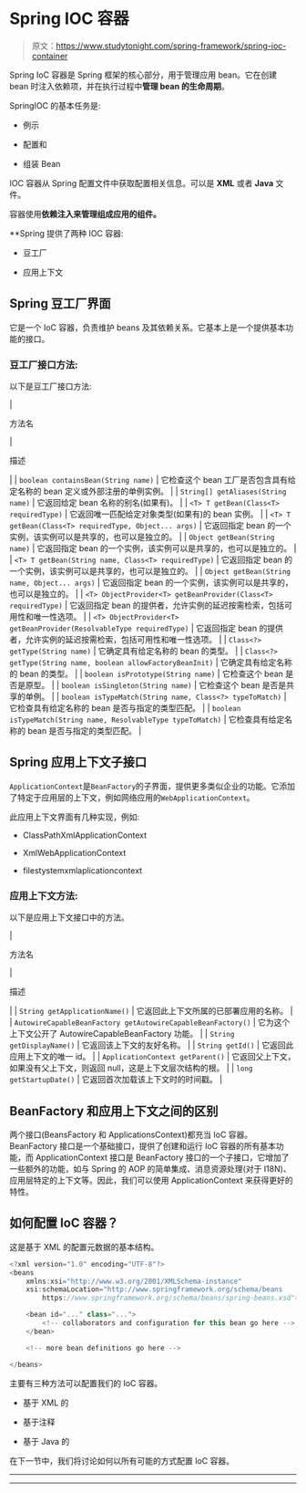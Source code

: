 # Spring IOC 容器

> 原文：<https://www.studytonight.com/spring-framework/spring-ioc-container>

Spring IoC 容器是 Spring 框架的核心部分，用于管理应用 bean。它在创建 bean 时注入依赖项，并在执行过程中**管理 bean 的生命周期**。

SpringIOC 的基本任务是:

*   例示

*   配置和

*   组装 Bean

IOC 容器从 Spring 配置文件中获取配置相关信息。可以是 **XML** 或者 **Java** 文件。

容器使用[](https://www.studytonight.com/spring-framework/spring-constructorbased-dependency-injection)**依赖注入来管理组成应用的组件。**

 **Spring 提供了两种 IOC 容器:

*   豆工厂

*   应用上下文

## Spring 豆工厂界面

它是一个 IoC 容器，负责维护 beans 及其依赖关系。它基本上是一个提供基本功能的接口。

### 豆工厂接口方法:

以下是豆工厂接口方法:

| 

方法名

 | 

描述

 |
| `boolean containsBean(String name)` | 它检查这个 bean 工厂是否包含具有给定名称的 bean 定义或外部注册的单例实例。 |
| `String[] getAliases(String name)` | 它返回给定 bean 名称的别名(如果有)。 |
| `<T> T getBean(Class<T> requiredType)` | 它返回唯一匹配给定对象类型(如果有)的 bean 实例。 |
| `<T> T getBean(Class<T> requiredType, Object... args)` | 它返回指定 bean 的一个实例，该实例可以是共享的，也可以是独立的。 |
| `Object getBean(String name)` | 它返回指定 bean 的一个实例，该实例可以是共享的，也可以是独立的。 |
| `<T> T getBean(String name, Class<T> requiredType)` | 它返回指定 bean 的一个实例，该实例可以是共享的，也可以是独立的。 |
| `Object getBean(String name, Object... args)` | 它返回指定 bean 的一个实例，该实例可以是共享的，也可以是独立的。 |
| `<T> ObjectProvider<T> getBeanProvider(Class<T> requiredType)` | 它返回指定 bean 的提供者，允许实例的延迟按需检索，包括可用性和唯一性选项。 |
| `<T> ObjectProvider<T> getBeanProvider(ResolvableType requiredType)` | 它返回指定 bean 的提供者，允许实例的延迟按需检索，包括可用性和唯一性选项。 |
| `Class<?> getType(String name)` | 它确定具有给定名称的 bean 的类型。 |
| `Class<?> getType(String name, boolean allowFactoryBeanInit)` | 它确定具有给定名称的 bean 的类型。 |
| `boolean isPrototype(String name)` | 它检查这个 bean 是否是原型。 |
| `boolean isSingleton(String name)` | 它检查这个 bean 是否是共享的单例。 |
| `boolean isTypeMatch(String name, Class<?> typeToMatch)` | 它检查具有给定名称的 bean 是否与指定的类型匹配。 |
| `boolean isTypeMatch(String name, ResolvableType typeToMatch)` | 它检查具有给定名称的 bean 是否与指定的类型匹配。 |

## Spring 应用上下文子接口

`ApplicationContext`是`BeanFactory`的子界面，提供更多类似企业的功能。它添加了特定于应用层的上下文，例如网络应用的`WebApplicationContext`。

此应用上下文界面有几种实现，例如:

*   ClassPathXmlApplicationContext

*   XmlWebApplicationContext

*   filestystemxmlaplicationcontext

### 应用上下文方法:

以下是应用上下文接口中的方法。

| 

方法名

 | 

描述

 |
| `String getApplicationName()` | 它返回此上下文所属的已部署应用的名称。 |
| `AutowireCapableBeanFactory getAutowireCapableBeanFactory()` | 它为这个上下文公开了 AutowireCapableBeanFactory 功能。 |
| `String getDisplayName()` | 它返回该上下文的友好名称。 |
| `String getId()` | 它返回此应用上下文的唯一 id。 |
| `ApplicationContext getParent()` | 它返回父上下文，如果没有父上下文，则返回 null，这是上下文层次结构的根。 |
| `long getStartupDate()` | 它返回首次加载该上下文时的时间戳。 |

## BeanFactory 和应用上下文之间的区别

两个接口(BeansFactory 和 ApplicationsContext)都充当 IoC 容器。BeanFactory 接口是一个基础接口，提供了创建和运行 IoC 容器的所有基本功能，而 ApplicationContext 接口是 BeanFactory 接口的一个子接口，它增加了一些额外的功能，如与 Spring 的 AOP 的简单集成、消息资源处理(对于 I18N)、应用层特定的上下文等。因此，我们可以使用 ApplicationContext 来获得更好的特性。

## 如何配置 IoC 容器？

这是基于 XML 的配置元数据的基本结构。

```java
<?xml version="1.0" encoding="UTF-8"?>
<beans 
    xmlns:xsi="http://www.w3.org/2001/XMLSchema-instance"
    xsi:schemaLocation="http://www.springframework.org/schema/beans
        https://www.springframework.org/schema/beans/spring-beans.xsd">

    <bean id="..." class="...">  
        <!-- collaborators and configuration for this bean go here -->
    </bean>

    <!-- more bean definitions go here -->

</beans>
```

主要有三种方法可以配置我们的 IoC 容器。

*   基于 XML 的

*   基于注释

*   基于 Java 的

在下一节中，我们将讨论如何以所有可能的方式配置 IoC 容器。

* * *

* * ***